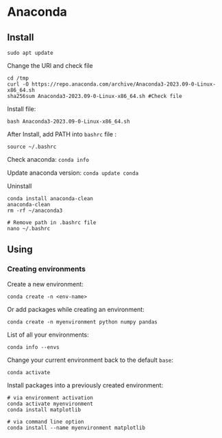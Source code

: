 # Anaconda

## Install
```
sudo apt update

```
Change the URl and check file
```
cd /tmp
curl -O https://repo.anaconda.com/archive/Anaconda3-2023.09-0-Linux-x86_64.sh 
sha256sum Anaconda3-2023.09-0-Linux-x86_64.sh #Check file
```
Install file: 
```
bash Anaconda3-2023.09-0-Linux-x86_64.sh
```

After Install, add PATH into ```bashrc``` file : 
```
source ~/.bashrc
```

Check anaconda: ```conda info```

Update anaconda version: ```conda update conda```

Uninstall
```
conda install anaconda-clean
anaconda-clean
rm -rf ~/anaconda3

# Remove path in .bashrc file
nano ~/.bashrc
```

## Using

### Creating environments
Create a new environment:
```
conda create -n <env-name>
```
Or add packages while creating an environment:
```
conda create -n myenvironment python numpy pandas
```
List of all your environments:
```
conda info --envs
```
Change your current environment back to the default ```base```:
```
conda activate
```
Install packages into a previously created environment:
```
# via environment activation
conda activate myenvironment
conda install matplotlib

# via command line option
conda install --name myenvironment matplotlib
```



